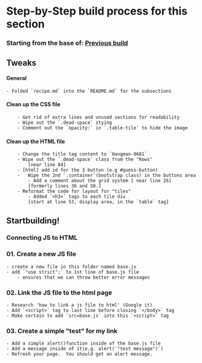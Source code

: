 # Step-by-Step build process for this section

### Starting from the base of: [Previous build](https://github.com/NeuTrix/Hangman-tutorial/tree/master/Lecture-04-Buttons-and-Display-area/Step-0402-make-display-area)

## Tweaks

#### General
	- Folded `recipe.md` into the `README.md` for the subsections
	
#### Clean up the CSS file
		- Get rid of extra lines and unused sections for readability
		- Wipe out the `.dead-space` stying
		- Comment out the `opacity:` in `.table-tile` to hide the image

#### Clean up the HTML file
		- Change the title tag content to `Hangman-0601`
		- Wipe out the `.dead-space` class from the "Rows" 
			[near line 84]
		- [html] add id for the 3 button (e.g #guess-button)
		-	Wipe the 2nd `.container`(bootstrap class) in the buttons area
			- Add a comment about the grid system [ near line 26]
			[formerly lines 36 and 50.]
		- Reformat the code for layout for "tiles"
			- Added `<h3>` tags to each tile div
			[start at line 53, display area, in the `table` tag]

## Startbuilding!

### Connecting JS to HTML

### 01. Create a new JS file
	- create a new file in this folder named base.js
	- add `"use strict";` to 1st line of base.js file
		- ensures that we can throw better error messages

### 02. Link the JS file to the html page
	- Research 'how to link a js file to html' (Google it)
	- Add `<script>` tag to last line before closing `</body>` tag
	- Make certain to add `src=base.js` into this `<script>` tag

### 03. Create a simple "test" for my link
	- Add a simple alert()function inside of the base.js file
	- Add a message inside of it(e.g. alert(`"test message")`)
	- Refresh your page.  You should get an alert message.
